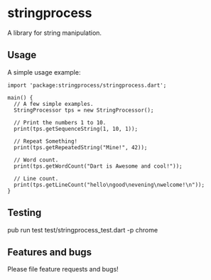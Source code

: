 # stringprocess

A library for string manipulation.

## Usage

A simple usage example:

    import 'package:stringprocess/stringprocess.dart';
    
    main() {
      // A few simple examples.
      StringProcessor tps = new StringProcessor();

      // Print the numbers 1 to 10.
      print(tps.getSequenceString(1, 10, 1));

      // Repeat Something!
      print(tps.getRepeatedString("Mine!", 42));

      // Word count.
      print(tps.getWordCount("Dart is Awesome and cool!"));

      // Line count.
      print(tps.getLineCount("hello\ngood\nevening\nwelcome!\n"));
    }

## Testing

pub run test test/stringprocess_test.dart -p chrome

## Features and bugs

Please file feature requests and bugs!
